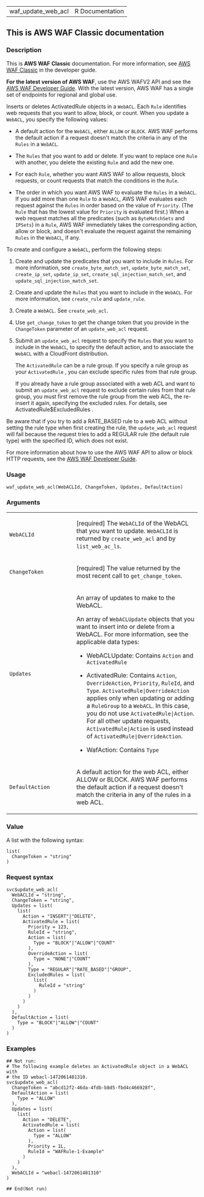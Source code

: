 <table style="width: 100%;">
<tbody>
<tr class="odd">
<td>waf_update_web_acl</td>
<td style="text-align: right;">R Documentation</td>
</tr>
</tbody>
</table>

## This is AWS WAF Classic documentation

### Description

This is **AWS WAF Classic** documentation. For more information, see
[AWS WAF
Classic](https://docs.aws.amazon.com/waf/latest/developerguide/classic-waf-chapter.html)
in the developer guide.

**For the latest version of AWS WAF**, use the AWS WAFV2 API and see the
[AWS WAF Developer
Guide](https://docs.aws.amazon.com/waf/latest/developerguide/waf-chapter.html).
With the latest version, AWS WAF has a single set of endpoints for
regional and global use.

Inserts or deletes ActivatedRule objects in a `WebACL`. Each `Rule`
identifies web requests that you want to allow, block, or count. When
you update a `WebACL`, you specify the following values:

-   A default action for the `WebACL`, either `ALLOW` or `BLOCK`. AWS
    WAF performs the default action if a request doesn't match the
    criteria in any of the `Rules` in a `WebACL`.

-   The `Rules` that you want to add or delete. If you want to replace
    one `Rule` with another, you delete the existing `Rule` and add the
    new one.

-   For each `Rule`, whether you want AWS WAF to allow requests, block
    requests, or count requests that match the conditions in the `Rule`.

-   The order in which you want AWS WAF to evaluate the `Rules` in a
    `WebACL`. If you add more than one `Rule` to a `WebACL`, AWS WAF
    evaluates each request against the `Rules` in order based on the
    value of `Priority`. (The `Rule` that has the lowest value for
    `Priority` is evaluated first.) When a web request matches all the
    predicates (such as `ByteMatchSets` and `IPSets`) in a `Rule`, AWS
    WAF immediately takes the corresponding action, allow or block, and
    doesn't evaluate the request against the remaining `Rules` in the
    `WebACL`, if any.

To create and configure a `WebACL`, perform the following steps:

1.  Create and update the predicates that you want to include in
    `Rules`. For more information, see `create_byte_match_set`,
    `update_byte_match_set`, `create_ip_set`, `update_ip_set`,
    `create_sql_injection_match_set`, and
    `update_sql_injection_match_set`.

2.  Create and update the `Rules` that you want to include in the
    `WebACL`. For more information, see `create_rule` and `update_rule`.

3.  Create a `WebACL`. See `create_web_acl`.

4.  Use `get_change_token` to get the change token that you provide in
    the `ChangeToken` parameter of an `update_web_acl` request.

5.  Submit an `update_web_acl` request to specify the `Rules` that you
    want to include in the `WebACL`, to specify the default action, and
    to associate the `WebACL` with a CloudFront distribution.

    The `ActivatedRule` can be a rule group. If you specify a rule group
    as your `ActivatedRule` , you can exclude specific rules from that
    rule group.

    If you already have a rule group associated with a web ACL and want
    to submit an `update_web_acl` request to exclude certain rules from
    that rule group, you must first remove the rule group from the web
    ACL, the re-insert it again, specifying the excluded rules. For
    details, see ActivatedRule$ExcludedRules .

Be aware that if you try to add a RATE\_BASED rule to a web ACL without
setting the rule type when first creating the rule, the `update_web_acl`
request will fail because the request tries to add a REGULAR rule (the
default rule type) with the specified ID, which does not exist.

For more information about how to use the AWS WAF API to allow or block
HTTP requests, see the [AWS WAF Developer
Guide](https://docs.aws.amazon.com/waf/latest/developerguide/).

### Usage

    waf_update_web_acl(WebACLId, ChangeToken, Updates, DefaultAction)

### Arguments

<table>
<colgroup>
<col style="width: 35%" />
<col style="width: 65%" />
</colgroup>
<tbody>
<tr class="odd">
<td><code id="waf_update_web_acl_:_WebACLId">WebACLId</code></td>
<td><p>[required] The <code>WebACLId</code> of the WebACL that you want
to update. <code>WebACLId</code> is returned by
<code>create_web_acl</code> and by <code>list_web_ac_ls</code>.</p></td>
</tr>
<tr class="even">
<td><code id="waf_update_web_acl_:_ChangeToken">ChangeToken</code></td>
<td><p>[required] The value returned by the most recent call to
<code>get_change_token</code>.</p></td>
</tr>
<tr class="odd">
<td><code id="waf_update_web_acl_:_Updates">Updates</code></td>
<td><p>An array of updates to make to the WebACL.</p>
<p>An array of <code>WebACLUpdate</code> objects that you want to insert
into or delete from a WebACL. For more information, see the applicable
data types:</p>
<ul>
<li><p>WebACLUpdate: Contains <code>Action</code> and
<code>ActivatedRule</code></p></li>
<li><p>ActivatedRule: Contains <code>Action</code>,
<code>OverrideAction</code>, <code>Priority</code>, <code>RuleId</code>,
and <code>Type</code>. <code>ActivatedRule|OverrideAction</code> applies
only when updating or adding a <code>RuleGroup</code> to a
<code>WebACL</code>. In this case, you do not use
<code>ActivatedRule|Action</code>. For all other update requests,
<code>ActivatedRule|Action</code> is used instead of
<code>ActivatedRule|OverrideAction</code>.</p></li>
<li><p>WafAction: Contains <code>Type</code></p></li>
</ul></td>
</tr>
<tr class="even">
<td><code
id="waf_update_web_acl_:_DefaultAction">DefaultAction</code></td>
<td><p>A default action for the web ACL, either ALLOW or BLOCK. AWS WAF
performs the default action if a request doesn't match the criteria in
any of the rules in a web ACL.</p></td>
</tr>
</tbody>
</table>

### Value

A list with the following syntax:

    list(
      ChangeToken = "string"
    )

### Request syntax

    svc$update_web_acl(
      WebACLId = "string",
      ChangeToken = "string",
      Updates = list(
        list(
          Action = "INSERT"|"DELETE",
          ActivatedRule = list(
            Priority = 123,
            RuleId = "string",
            Action = list(
              Type = "BLOCK"|"ALLOW"|"COUNT"
            ),
            OverrideAction = list(
              Type = "NONE"|"COUNT"
            ),
            Type = "REGULAR"|"RATE_BASED"|"GROUP",
            ExcludedRules = list(
              list(
                RuleId = "string"
              )
            )
          )
        )
      ),
      DefaultAction = list(
        Type = "BLOCK"|"ALLOW"|"COUNT"
      )
    )

### Examples

    ## Not run: 
    # The following example deletes an ActivatedRule object in a WebACL with
    # the ID webacl-1472061481310.
    svc$update_web_acl(
      ChangeToken = "abcd12f2-46da-4fdb-b8d5-fbd4c466928f",
      DefaultAction = list(
        Type = "ALLOW"
      ),
      Updates = list(
        list(
          Action = "DELETE",
          ActivatedRule = list(
            Action = list(
              Type = "ALLOW"
            ),
            Priority = 1L,
            RuleId = "WAFRule-1-Example"
          )
        )
      ),
      WebACLId = "webacl-1472061481310"
    )

    ## End(Not run)
